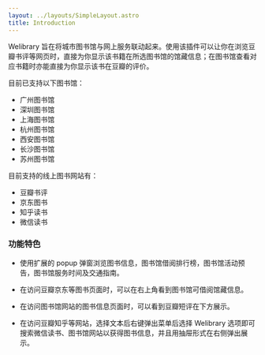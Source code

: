 ```yaml
---
layout: ../layouts/SimpleLayout.astro
title: Introduction
---
```


Welibrary 旨在将城市图书馆与网上服务联动起来。使用该插件可以让你在浏览豆瓣书评等网页时，直接为你显示该书籍在所选图书馆的馆藏信息；在图书馆查看对应书籍时亦能直接为你显示该书在豆瓣的评价。

目前已支持以下图书馆：

- 广州图书馆
- 深圳图书馆
- 上海图书馆
- 杭州图书馆
- 西安图书馆
- 长沙图书馆
- 苏州图书馆

目前支持的线上图书网站有：

- 豆瓣书评
- 京东图书
- 知乎读书
- 微信读书

### 功能特色

- 使用扩展的 popup 弹窗浏览图书信息，图书馆借阅排行榜，图书馆活动预告，图书馆服务时间及交通指南。

- 在访问豆瓣京东等图书页面时，可以在右上角看到图书馆可借阅馆藏信息。

- 在访问图书馆网站的图书信息页面时，可以看到豆瓣短评在下方展示。

- 在访问豆瓣知乎等网站，选择文本后右键弹出菜单后选择 Welibrary 选项即可搜索微信读书、图书馆网站以获得图书信息，并且用抽屉形式在右侧弹出展示。

